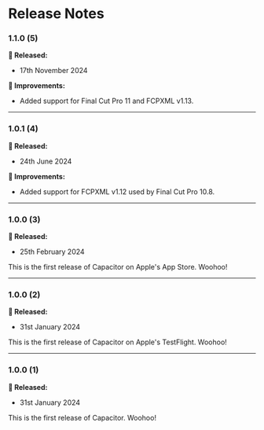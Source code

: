 # Release Notes

### 1.1.0 (5)

**🎉 Released:**
- 17th November 2024

**🔨 Improvements:**
- Added support for Final Cut Pro 11 and FCPXML v1.13.

---

### 1.0.1 (4)

**🎉 Released:**
- 24th June 2024

**🔨 Improvements:**
- Added support for FCPXML v1.12 used by Final Cut Pro 10.8.

---

### 1.0.0 (3)

**🎉 Released:**
- 25th February 2024

This is the first release of Capacitor on Apple's App Store. Woohoo!

---

### 1.0.0 (2)

**🎉 Released:**
- 31st January 2024

This is the first release of Capacitor on Apple's TestFlight. Woohoo!

---

### 1.0.0 (1)

**🎉 Released:**
- 31st January 2024

This is the first release of Capacitor. Woohoo!